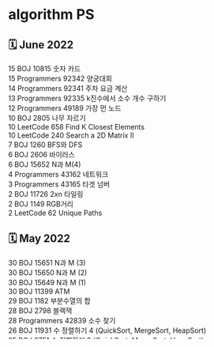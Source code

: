 # algorithm PS

## 🗓 June 2022
15 BOJ 10815 숫자 카드</br>
15 Programmers 92342 양궁대회</br>
14 Programmers 92341 주차 요금 계산</br>
13 Programmers 92335 k진수에서 소수 개수 구하기</br>
12 Programmers 49189 가장 먼 노드</br>
10 BOJ 2805 나무 자르기</br>
10 LeetCode 658 Find K Closest Elements</br>
10 LeetCode 240 Search a 2D Matrix II</br>
7 BOJ 1260 BFS와 DFS</br>
6 BOJ 2606 바이러스</br>
6 BOJ 15652 N과 M(4)</br>
4 Programmers 43162 네트워크</br>
3 Programmers 43165 타겟 넘버</br>
2 BOJ 11726 2xn 타일링</br>
2 BOJ 1149 RGB거리</br>
2 LeetCode 62 Unique Paths</br>

## 🗓 May 2022
30 BOJ 15651 N과 M (3)</br>
30 BOJ 15650 N과 M (2)</br>
30 BOJ 15649 N과 M (1)</br>
30 BOJ 11399 ATM</br>
29 BOJ 1182 부분수열의 합</br>
28 BOJ 2798 블랙잭</br>
28 Programmers 42839 소수 찾기</br>
26 BOJ 11931 수 정렬하기 4 (QuickSort, MergeSort, HeapSort)</br>
25 BOJ 2751 수 정렬하기 2 (QuickSort, MergeSort, HeapSort)</br>
25 BOJ 2750 수 정렬하기 (QuickSort, MergeSort, HeapSort)</br>
24 BOJ 11279 최대 힙</br>
24 BOJ 1927 최소 힙</br>
22 Programmers 42587 프린터</br>
21 Programmers 42586 기능개발</br>
20 Programmers 42578 위장</br>
19 Programmers 92334 신고 결과 받기</br>
